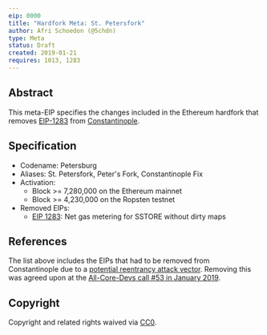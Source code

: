 ```yaml
---
eip: 0000
title: "Hardfork Meta: St. Petersfork"
author: Afri Schoedon (@5chdn)
type: Meta
status: Draft
created: 2019-01-21
requires: 1013, 1283
---
```


## Abstract

This meta-EIP specifies the changes included in the Ethereum hardfork that removes [EIP-1283](./eip-1283.md) from [Constantinople](./eip-1013.md).

## Specification

- Codename: Petersburg
- Aliases: St. Petersfork, Peter's Fork, Constantinople Fix
- Activation:
  - Block >= 7,280,000 on the Ethereum mainnet
  - Block >= 4,230,000 on the Ropsten testnet
- Removed EIPs:
  - [EIP 1283](./eip-1283.md): Net gas metering for SSTORE without dirty maps

## References

The list above includes the EIPs that had to be removed from Constantinople due to a [potential reentrancy attack vector](https://medium.com/chainsecurity/constantinople-enables-new-reentrancy-attack-ace4088297d9). Removing this was agreed upon at the [All-Core-Devs call #53 in January 2019](https://github.com/ethereum/pm/issues/70).

## Copyright

Copyright and related rights waived via [CC0](https://creativecommons.org/publicdomain/zero/1.0/).
